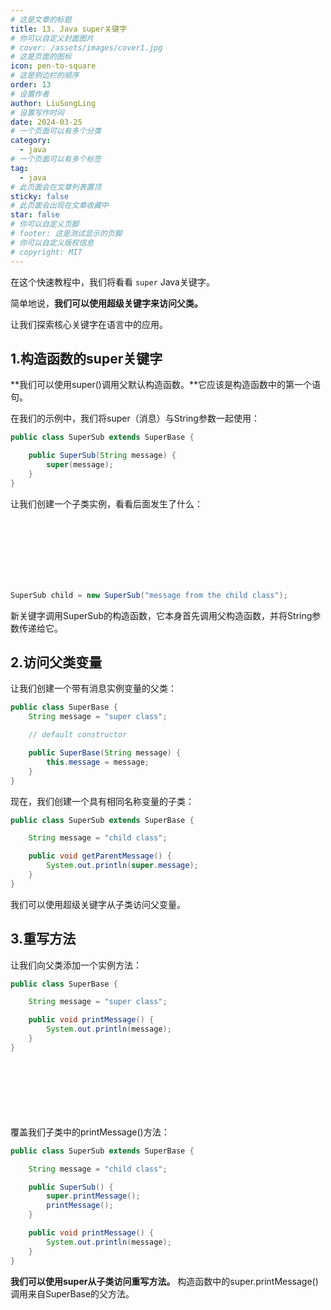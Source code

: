 ```yaml
---
# 这是文章的标题
title: 13. Java super关键字
# 你可以自定义封面图片
# cover: /assets/images/cover1.jpg
# 这是页面的图标
icon: pen-to-square
# 这是侧边栏的顺序
order: 13
# 设置作者
author: LiuSongLing
# 设置写作时间
date: 2024-03-25
# 一个页面可以有多个分类
category:
  - java
# 一个页面可以有多个标签
tag:
  - java
# 此页面会在文章列表置顶
sticky: false
# 此页面会出现在文章收藏中
star: false
# 你可以自定义页脚
# footer: 这是测试显示的页脚
# 你可以自定义版权信息
# copyright: MIT
---
```


在这个快速教程中，我们将看看 `super` Java关键字。

简单地说，**我们可以使用超级关键字来访问父类。**

让我们探索核心关键字在语言中的应用。

<!-- more -->

## 1.构造函数的super关键字

**我们可以使用super()调用父默认构造函数。**它应该是构造函数中的第一个语句。

在我们的示例中，我们将super（消息）与String参数一起使用：


```java
public class SuperSub extends SuperBase {

    public SuperSub(String message) {
        super(message);
    }
}
```

让我们创建一个子类实例，看看后面发生了什么：

<br/><br/><br/><br/><br/><br/>


```java
SuperSub child = new SuperSub("message from the child class");
```
新关键字调用SuperSub的构造函数，它本身首先调用父构造函数，并将String参数传递给它。


## 2.访问父类变量

让我们创建一个带有消息实例变量的父类：

```java
public class SuperBase {
    String message = "super class";

    // default constructor

    public SuperBase(String message) {
        this.message = message;
    }
}
```


现在，我们创建一个具有相同名称变量的子类：

```java
public class SuperSub extends SuperBase {

    String message = "child class";

    public void getParentMessage() {
        System.out.println(super.message);
    }
}
```
我们可以使用超级关键字从子类访问父变量。


## 3.重写方法

让我们向父类添加一个实例方法：
```java
public class SuperBase {

    String message = "super class";

    public void printMessage() {
        System.out.println(message);
    }
}
```


<br/><br/><br/><br/><br/><br/>
覆盖我们子类中的printMessage()方法：


```java
public class SuperSub extends SuperBase {

    String message = "child class";

    public SuperSub() {
        super.printMessage();
        printMessage();
    }

    public void printMessage() {
        System.out.println(message);
    }
}
```

**我们可以使用super从子类访问重写方法。** 构造函数中的super.printMessage()调用来自SuperBase的父方法。

